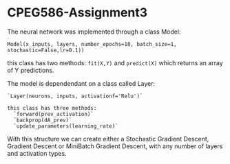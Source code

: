 # CPEG586-Assignment3

The neural network was implemented through a class Model:

  `Model(x_inputs, layers, number_epochs=10, batch_size=1, stochastic=False,lr=0.1))`
  
  this class has two methods:
    `fit(X,Y)` and `predict(X)` which returns an array of Y predictions.
    
   The model is dependendant on a class called Layer:
   
    `Layer(neurons, inputs, activationf='Relu')`
    
    this class has three methods:
      `forward(prev_activation)` 
      `backprop(dA_prev)`
      `update_parameters(learning_rate)`

With this structure we can create either a Stochastic Gradient Descent, Gradient Descent or MiniBatch Gradient Descent, 
with any number of layers and activation types.
